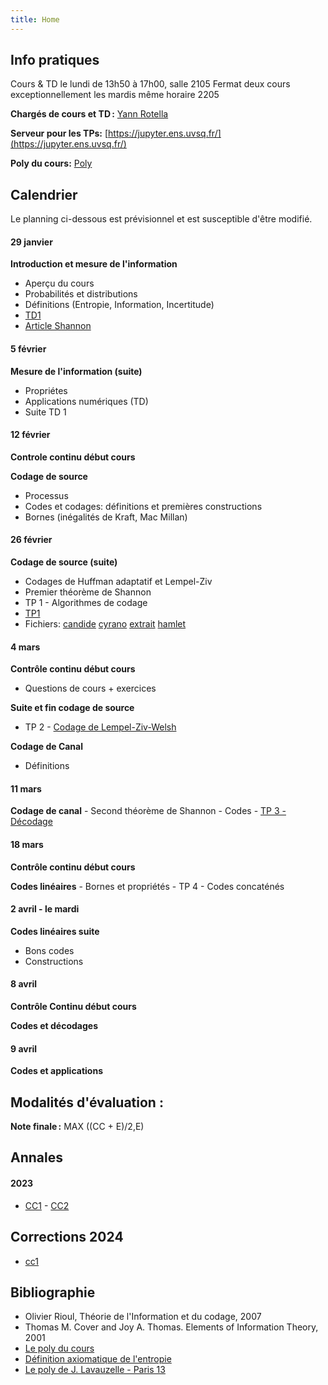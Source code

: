 ```yaml
---
title: Home
---
```


## Info pratiques

Cours & TD le lundi de 13h50 à 17h00, salle 2105 Fermat deux cours exceptionnellement les mardis même horaire 2205

**Chargés de cours et TD :** [Yann Rotella](https://rotella.fr/)

**Serveur pour les TPs:** [https://jupyter.ens.uvsq.fr/](https://jupyter.ens.uvsq.fr/)

**Poly du cours:** [Poly](tds/poly.pdf)

## Calendrier

Le planning ci-dessous est prévisionnel et est susceptible d'être modifié.

#### 29 janvier 

**Introduction et mesure de l'information**
   - Aperçu du cours
   - Probabilités et distributions
   - Définitions (Entropie, Information, Incertitude)
   - [TD1](tds/TD1.pdf)
   - [Article Shannon](tds/shannon.pdf)


#### 5 février 

**Mesure de l'information (suite)**
   - Propriétes
   - Applications numériques (TD)
   - Suite TD 1

   
#### 12 février 

**Controle continu début cours**
   
**Codage de source**
   - Processus
   - Codes et codages: définitions et premières constructions
   - Bornes (inégalités de Kraft, Mac Millan)


#### 26 février 

**Codage de source (suite)**
   - Codages de Huffman adaptatif et Lempel-Ziv 
   - Premier théorème de Shannon
   - TP 1 - Algorithmes de codage
   - [TP1](tds/tp1/TP1.ipynb)
   - Fichiers: [candide](tds/tp1/candide.txt) [cyrano](tds/tp1/cyrano.txt) [extrait](tds/tp1/extrait.txt) [hamlet](tds/tp1/hamlet.txt)

    

#### 4 mars 

**Contrôle continu début cours**
   - Questions de cours + exercices

**Suite et fin codage de source**
   - TP 2 - [Codage de Lempel-Ziv-Welsh](tds/tp2/TP2.ipynb)
   
**Codage de Canal**
   - Définitions

#### 11 mars

**Codage de canal**
    - Second théorème de Shannon
    - Codes
    - [TP 3 - Décodage](tds/tp3/TP3.ipynb)

#### 18 mars 

**Contrôle continu début cours**

**Codes linéaires**
    - Bornes et propriétés
    - TP 4 - Codes concaténés
    
#### 2 avril - le mardi

**Codes linéaires suite**
   - Bons codes 
   - Constructions

#### 8 avril

**Contrôle Continu début cours**

**Codes et décodages**

#### 9 avril

**Codes et applications**



## Modalités d'évaluation :


**Note finale :** MAX ((CC + E)/2,E)

## Annales 
#### 2023
   - [CC1](annales/CC1.pdf)
	- [CC2](annales/CC2.pdf)
	
## Corrections 2024
   - [cc1](annales/cc1-2024.pdf)  


## Bibliographie

   - Olivier Rioul, Théorie de l'Information et du codage, 2007
   - Thomas M. Cover and Joy A. Thomas. Elements of Information Theory, 2001
   - [Le poly du cours](tds/poly.pdf)
   - [Définition axiomatique de l'entropie](https://arrowtheory.com/pub/notes/025-faddeev-entropy.html)
   - [Le poly de J. Lavauzelle - Paris 13](https://www.math.univ-paris13.fr/~lavauzelle/teaching/2020-21/docs/TI-poly-cours.pdf)
   


